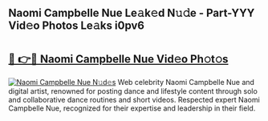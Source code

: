 ## Naomi Campbelle Nue Le𝚊k𝚎d N𝚞𝚍e - Part-YYY Vid𝚎o Photos Le𝚊ks i0pv6

# <h2><a href="http://fb6w6l.evod.top/?m=Naomi+Campbelle+Nue">🔗 👉🔴 Naomi Campbelle Nue Vid𝚎o Ph𝚘t𝚘s</a></h2>

[![Naomi Campbelle Nue N𝚞d𝚎s](https://i.imgur.com/8V9OHl7.gif)](http://fb6w6l.evod.top/?m=Naomi+Campbelle+Nue)
Web celebrity Naomi Campbelle Nue and digital artist, renowned for posting dance and lifestyle content through solo and collaborative dance routines and short videos. Respected expert Naomi Campbelle Nue, recognized for their expertise and leadership in their field. 
